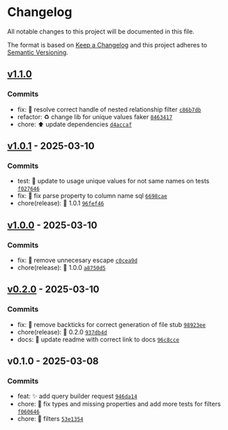 # Changelog

All notable changes to this project will be documented in this file.

The format is based on [Keep a Changelog](https://keepachangelog.com/en/1.0.0/)
and this project adheres to [Semantic Versioning](https://semver.org/spec/v2.0.0.html).

## [v1.1.0](https://luffynando.github.com/eienjs/adonisjs-api-query/compare/v1.0.1...v1.1.0)

### Commits

- fix: :bug: resolve correct handle of nested relationship filter [`c86b7db`](https://luffynando.github.com/eienjs/adonisjs-api-query/commit/c86b7db50b0426de314b665c44fa7fd063352a0d)
- refactor: :recycle: change lib for unique values faker [`8463417`](https://luffynando.github.com/eienjs/adonisjs-api-query/commit/8463417fe2e233f4421afddfb8af8f9604da2130)
- chore: :arrow_up: update dependencies [`d4accaf`](https://luffynando.github.com/eienjs/adonisjs-api-query/commit/d4accafb749a4d7733fbfd8babf71b817fde2f83)

## [v1.0.1](https://luffynando.github.com/eienjs/adonisjs-api-query/compare/v1.0.0...v1.0.1) - 2025-03-10

### Commits

- test: :test_tube: update to usage unique values for not same names on tests [`f027646`](https://luffynando.github.com/eienjs/adonisjs-api-query/commit/f0276467c6aa2d36836bcf6786f06409c5d42d48)
- fix: :bug: fix parse property to column name sql [`6698cae`](https://luffynando.github.com/eienjs/adonisjs-api-query/commit/6698cae31e66591e8cb05219b361ffb45c762918)
- chore(release): :tada: 1.0.1 [`96fef46`](https://luffynando.github.com/eienjs/adonisjs-api-query/commit/96fef4637e1500c950e5591bc506c91f2b14b296)

## [v1.0.0](https://luffynando.github.com/eienjs/adonisjs-api-query/compare/v0.2.0...v1.0.0) - 2025-03-10

### Commits

- fix: :bug: remove unnecesary escape [`c0cea9d`](https://luffynando.github.com/eienjs/adonisjs-api-query/commit/c0cea9d73bf14e3218c048d2d12ab88237c25383)
- chore(release): :tada: 1.0.0 [`a8750d5`](https://luffynando.github.com/eienjs/adonisjs-api-query/commit/a8750d520be17d5c858b7962a1a5e86989002253)

## [v0.2.0](https://luffynando.github.com/eienjs/adonisjs-api-query/compare/v0.1.0...v0.2.0) - 2025-03-10

### Commits

- fix: :bug: remove backticks for correct generation of file stub [`98923ee`](https://luffynando.github.com/eienjs/adonisjs-api-query/commit/98923eefdda25b341063286b0b5182a615e80cb0)
- chore(release): :tada: 0.2.0 [`937db4d`](https://luffynando.github.com/eienjs/adonisjs-api-query/commit/937db4dc677c586320c7c93671bab361f45905cc)
- docs: :memo: update readme with correct link to docs [`96c8cce`](https://luffynando.github.com/eienjs/adonisjs-api-query/commit/96c8cce901d81e41d9498fe1c8a028d7315f038c)

## v0.1.0 - 2025-03-08

### Commits

- feat: :sparkles: add query builder request [`946da14`](https://luffynando.github.com/eienjs/adonisjs-api-query/commit/946da145a55744e4ec243a76eb5fdd4febbdd9c3)
- chore: :construction: fix types and missing properties and add more tests for filters [`f060646`](https://luffynando.github.com/eienjs/adonisjs-api-query/commit/f060646b24736f705b4e2f4d5981b40d011f32ef)
- chore: :construction: filters [`53e1354`](https://luffynando.github.com/eienjs/adonisjs-api-query/commit/53e13546bfde8ebea5c83efe0cae62c9a80a8ae1)
